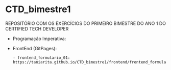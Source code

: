 # CTD_bimestre1

REPOSITÓRIO COM OS EXERCÍCIOS DO PRIMEIRO BIMESTRE DO ANO 1 DO CERTIFIED TECH DEVELOPER

- Programação Imperativa:


- FrontEnd (GitPages):

      - frontend_formulario_01: 
      https://taniarita.github.io/CTD_bimestre1/frontend/frontend_formulario_01/cadastro.html 
